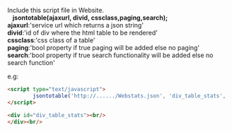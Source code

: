 Include this script file in Website.<br/>
&nbsp;&nbsp;&nbsp;<b>jsontotable(ajaxurl, divid, cssclass,paging,search);</b><br/>
<b>ajaxurl</b>:'service url which returns a json string'<br/>
<b>divid</b>:'id of div where the html table to be rendered'<br/>
<b>cssclass</b>:'css class of a table'<br/>
<b>paging</b>:'bool property if true paging will be added else no paging'<br/>
<b>search</b>:'bool property if true search functionality will be added else no search function'<br/>

e.g:<br/>
```html
<script type="text/javascript">
        jsontotable('http://....../Webstats.json', 'div_table_stats', 'table table-responsive', true, false);
</script>

<div id="div_table_stats"><br/>
</div><br/>
```

